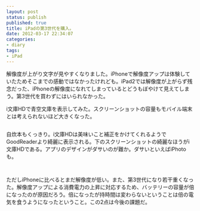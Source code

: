 ```yaml
---
layout: post
status: publish
published: true
title: iPadの第3世代を購入。
date: 2012-03-17 22:34:07
categories:
- diary
tags:
- iPad
---
```

解像度が上がり文字が見やすくなりました。iPhoneで解像度アップは体験していたためそこまでの感動ではなかったけれども。iPad2では解像度が上がらず残念だった、iPhoneの解像度になれてしまっているとどうもぼやけて見えてしまう。第3世代を買わずにはいられなかった。

i文庫HDで青空文庫を表示してみた。スクリーンショットの容量もモバイル端末とは考えられないほど大きくなった。

<a href="http://i4d.jp/blog/wp-content/uploads/2012/03/IMG_00021.png"><img class="aligncenter size-full wp-image-770" title="IMG_0002" src="http://i4d.jp/blog/wp-content/uploads/2012/03/IMG_00021.png" alt="" /></a>

自炊本もくっきり。i文庫HDは美味いこと補正をかけてくれるようでGoodReaderより綺麗に表示される。下のスクリーンショットの綺麗なほうがi文庫HDである。アプリのデザインがダサいのが難か。ダサいといえばiPhotoも。

<a href="http://i4d.jp/blog/wp-content/uploads/2012/03/IMG_0005.png"><img class="aligncenter size-full wp-image-769" title="IMG_0005" src="http://i4d.jp/blog/wp-content/uploads/2012/03/IMG_0005.png" alt="" /></a>

<a href="http://i4d.jp/blog/wp-content/uploads/2012/03/IMG_0004.png"><img class="aligncenter size-full wp-image-768" title="IMG_0004" src="http://i4d.jp/blog/wp-content/uploads/2012/03/IMG_0004.png" alt="" /></a><a href="http://i4d.jp/blog/wp-content/uploads/2012/03/IMG_0005.png">
</a>

ただしiPhoneに比べるとまだ解像度が低い。また、第3世代になり若干重くなった。解像度アップによる消費電力の上昇に対応するため、バッテリーの容量が倍になったのが原因だろう。倍になったが持時間は変わらないということは倍の電気を食うようになったということ。この2点は今後の課題だ。
